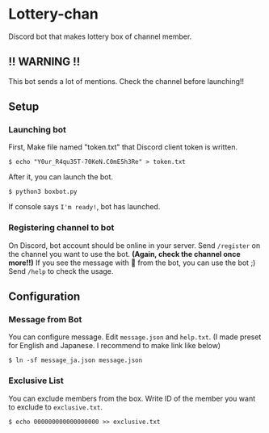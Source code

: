 # Lottery-chan
Discord bot that makes lottery box of channel member.

## !! WARNING !!
This bot sends a lot of mentions. Check the channel before launching!!

## Setup
### Launching bot
First, Make file named "token.txt" that Discord client token is written.
```
$ echo "Y0ur_R4qu35T-70KeN.C0mE5h3Re" > token.txt
```
After it, you can launch the bot.
```
$ python3 boxbot.py
```

If console says `I'm ready!`, bot has launched.

### Registering channel to bot
On Discord, bot account should be online in your server. Send `/register` on the channel you want to use the bot. **(Again, check the channel once more!!)** If you see the message with :tada: from the bot, you can use the bot ;) Send `/help` to check the usage.

## Configuration
### Message from Bot
You can configure message. Edit `message.json` and `help.txt`. (I made preset for English and Japanese. I recommend to make link like below)
```
$ ln -sf message_ja.json message.json
```
### Exclusive List
You can exclude members from the box. Write ID of the member you want to exclude to `exclusive.txt`.
```
$ echo 000000000000000000 >> exclusive.txt
```

